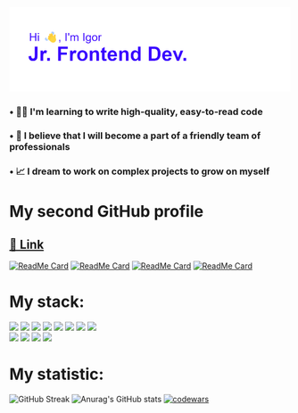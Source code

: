 <img src="./загруженное.png"/>

### • 👨‍💻 I'm learning to write high-quality, easy-to-read code
### • 🤝 I believe that I will become a part of a friendly team of professionals
### • 📈 I dream to work on complex projects to grow on myself 

# My second GitHub profile
<h2><a href='https://github.com/bvbsis'>🔗 Link</a></h2>

[![ReadMe Card](https://github-readme-stats.vercel.app/api/pin/?username=bvbsis&repo=react-burger)](https://github.com/bvbsis/react-burger) 
[![ReadMe Card](https://github-readme-stats.vercel.app/api/pin/?username=stelsp&repo=lubimovka)](https://github.com/stelsp/lubimovka)
[![ReadMe Card](https://github-readme-stats.vercel.app/api/pin/?username=bvbsis&repo=algososh)](https://github.com/bvbsis/algososh)
[![ReadMe Card](https://github-readme-stats.vercel.app/api/pin/?username=bvbsis&repo=mesto-project)](https://github.com/bvbsis/mesto-project)


# My stack:
<div> 
 <img src="https://img.shields.io/badge/nestjs-%23E0234E.svg?style=for-the-badge&logo=nestjs&logoColor=white"/>
 <img src="https://img.shields.io/badge/html5-%23E34F26.svg?style=for-the-badge&logo=html5&logoColor=white"/>
 <img src="https://img.shields.io/badge/figma-%23F24E1E.svg?style=for-the-badge&logo=figma&logoColor=white"/>
 <img src="https://img.shields.io/badge/-Storybook-FF4785?style=for-the-badge&logo=storybook&logoColor=white"/>
 <img src="https://img.shields.io/badge/Linux-FCC624?style=for-the-badge&logo=linux&logoColor=black"/>
 <img src="https://img.shields.io/badge/MongoDB-%234ea94b.svg?style=for-the-badge&logo=mongodb&logoColor=white"/>
 <img src="https://img.shields.io/badge/typescript-%23007ACC.svg?style=for-the-badge&logo=typescript&logoColor=white"/>
 <img src="https://img.shields.io/badge/css3-%231572B6.svg?style=for-the-badge&logo=css3&logoColor=white"/>
</div>
<div> 
 <img src="https://img.shields.io/badge/postgres-%23316192.svg?style=for-the-badge&logo=postgresql&logoColor=white"/>
 <img src="https://img.shields.io/badge/redux-%23593d88.svg?style=for-the-badge&logo=redux&logoColor=white"/>
 <img src="https://img.shields.io/badge/react-%2320232a.svg?style=for-the-badge&logo=react&logoColor=%2361DAFB"/>
 <img src="https://img.shields.io/badge/javascript-%23323330.svg?style=for-the-badge&logo=javascript&logoColor=%23F7DF1E"/>
</div>

# My statistic:
![GitHub Streak](https://streak-stats.demolab.com?user=t0pall&theme=transparent&card_width=400) ![Anurag's GitHub stats](https://github-readme-stats.vercel.app/api?username=t0pall&show_icons=true&card_width=400)
[![codewars](https://www.codewars.com/users/Igor%20Topal/badges/large)](https://www.codewars.com/users/Igor%20Topal)
